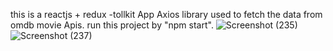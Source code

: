 this is a reactjs + redux -tollkit App
Axios library used to fetch the data from omdb movie Apis.
run this project by "npm start".
![Screenshot (235)](https://user-images.githubusercontent.com/64610691/227149620-26523a02-957c-4f33-8287-0c3641129d0d.png)
![Screenshot (237)](https://user-images.githubusercontent.com/64610691/227149699-7283762d-0604-4096-a1bd-d230c7da7002.png)
